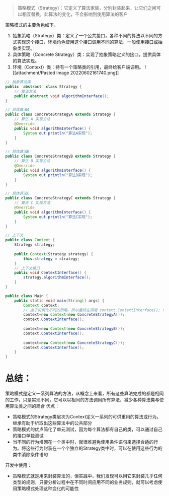> 策略模式（Strategy）：它定义了算法家族，分别封装起来，让它们之间可以相互替换，此算法的变化，不会影响到使用算法的客户

策略模式的主要角色如下。
1. 抽象策略（Strategy）类：定义了一个公共接口，各种不同的算法以不同的方式实现这个接口，环境角色使用这个接口调用不同的算法，一般使用接口或抽象类实现。
2. 具体策略（Concrete Strategy）类：实现了抽象策略定义的接口，提供具体的算法实现。
3. 环境（Context）类：持有一个策略类的引用，最终给客户端调用。
![[attachment/Pasted image 20220602161740.png]]
```java
// 抽象算法类  
public  abstract  class Strategy {  
    // 算法方法  
    public abstract void algorithmInterface();  
}
```
```java
// 具体算法A  
public class ConcreteStrategyA extends Strategy {  
    // 算法 A 实现方法  
    @Override  
    public void algorithmInterface() {  
        System.out.println("算法A实现");  
    }  
}
```
```java
// 具体算法B  
public class ConcreteStrategyB extends Strategy {  
    // 算法 B 实现方法  
    @Override  
    public void algorithmInterface() {  
        System.out.println("算法B实现");  
    }  
}
```
```java
// 具体算法C  
public class ConcreteStrategyC extends Strategy {  
    // 算法 C 实现方法  
    @Override  
    public void algorithmInterface() {  
        System.out.println("算法C实现");  
    }  
}
```
```java
// 上下文  
public class Context {  
    Strategy strategy;  
  
    public Context(Strategy strategy) {  
        this.strategy = strategy;  
    }  
    // 上下文接口  
    public void ContextInterface() {  
        strategy.algorithmInterface();  
    }  
}
```
```java
public class Main {  
    public static void main(String[] args) {  
        Context context;  
        // 由于实例化不同的策略，所以最终在调用 context.ContextInterface(); 时，所获得的结果就不尽相同  
        context=new Context(new ConcreteStrategyA());  
        context.ContextInterface();  
  
        context=new Context(new ConcreteStrategyB());  
        context.ContextInterface();  
  
        context=new Context(new ConcreteStrategyC());  
        context.ContextInterface();  
    }  
}
```

# 总结：
策略模式是定义一系列算法的方法，从概念上来看，所有这些算法完成的都是相同的工作，只是实现不同，它可以以相同的方法调用所有算法，减少各种算法类与使用算法类之间的耦合
优点：
- 策略模式的Strategy类层次为Context定义一系列的可供重用的算法或行为。继承有助于析取出这些算法中的公共部分
- 策略模式的优点简化了单元测试，因为每个算法都有自己的类，可以通过自己的接口单独测试
- 当不同的行为堆砌在一个类中时，就很难避免使用条件语句来选择合适的行为。将这些行为封装在一个个独立的Strategy类中时，可以在使用这些行为的类中消除条件语句

开发中使用：
- 策略模式就是用来封装算法的，但实践中，我们发现可以用它来封装几乎任何类型的规则，只要分析过程中在不同时间应用不同的业务规则，就可以考虑使用策略模式处理这种变化的可能性
